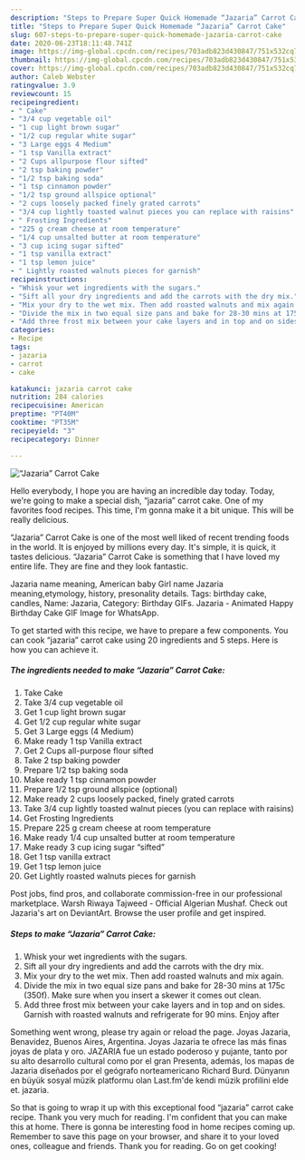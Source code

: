 ```yaml
---
description: "Steps to Prepare Super Quick Homemade “Jazaria” Carrot Cake"
title: "Steps to Prepare Super Quick Homemade “Jazaria” Carrot Cake"
slug: 607-steps-to-prepare-super-quick-homemade-jazaria-carrot-cake
date: 2020-06-23T18:11:48.741Z
image: https://img-global.cpcdn.com/recipes/703adb823d430847/751x532cq70/jazaria-carrot-cake-recipe-main-photo.jpg
thumbnail: https://img-global.cpcdn.com/recipes/703adb823d430847/751x532cq70/jazaria-carrot-cake-recipe-main-photo.jpg
cover: https://img-global.cpcdn.com/recipes/703adb823d430847/751x532cq70/jazaria-carrot-cake-recipe-main-photo.jpg
author: Caleb Webster
ratingvalue: 3.9
reviewcount: 15
recipeingredient:
- " Cake"
- "3/4 cup vegetable oil"
- "1 cup light brown sugar"
- "1/2 cup regular white sugar"
- "3 Large eggs 4 Medium"
- "1 tsp Vanilla extract"
- "2 Cups allpurpose flour sifted"
- "2 tsp baking powder"
- "1/2 tsp baking soda"
- "1 tsp cinnamon powder"
- "1/2 tsp ground allspice optional"
- "2 cups loosely packed finely grated carrots"
- "3/4 cup lightly toasted walnut pieces you can replace with raisins"
- " Frosting Ingredients"
- "225 g cream cheese at room temperature"
- "1/4 cup unsalted butter at room temperature"
- "3 cup icing sugar sifted"
- "1 tsp vanilla extract"
- "1 tsp lemon juice"
- " Lightly roasted walnuts pieces for garnish"
recipeinstructions:
- "Whisk your wet ingredients with the sugars."
- "Sift all your dry ingredients and add the carrots with the dry mix."
- "Mix your dry to the wet mix. Then add roasted walnuts and mix again."
- "Divide the mix in two equal size pans and bake for 28-30 mins at 175c (350f). Make sure when you insert a skewer it comes out clean."
- "Add three frost mix between your cake layers and in top and on sides. Garnish with roasted walnuts and refrigerate for 90 mins. Enjoy after"
categories:
- Recipe
tags:
- jazaria
- carrot
- cake

katakunci: jazaria carrot cake 
nutrition: 284 calories
recipecuisine: American
preptime: "PT40M"
cooktime: "PT35M"
recipeyield: "3"
recipecategory: Dinner

---
```



![“Jazaria” Carrot Cake](https://img-global.cpcdn.com/recipes/703adb823d430847/751x532cq70/jazaria-carrot-cake-recipe-main-photo.jpg)

Hello everybody, I hope you are having an incredible day today. Today, we're going to make a special dish, “jazaria” carrot cake. One of my favorites food recipes. This time, I'm gonna make it a bit unique. This will be really delicious.

“Jazaria” Carrot Cake is one of the most well liked of recent trending foods in the world. It is enjoyed by millions every day. It's simple, it is quick, it tastes delicious. “Jazaria” Carrot Cake is something that I have loved my entire life. They are fine and they look fantastic.

Jazaria name meaning, American baby Girl name Jazaria meaning,etymology, history, presonality details. Tags: birthday cake, candles, Name: Jazaria, Category: Birthday GIFs. Jazaria - Animated Happy Birthday Cake GIF Image for WhatsApp.


To get started with this recipe, we have to prepare a few components. You can cook “jazaria” carrot cake using 20 ingredients and 5 steps. Here is how you can achieve it.

<!--inarticleads1-->

##### The ingredients needed to make “Jazaria” Carrot Cake:

1. Take  Cake
1. Take 3/4 cup vegetable oil
1. Get 1 cup light brown sugar
1. Get 1/2 cup regular white sugar
1. Get 3 Large eggs (4 Medium)
1. Make ready 1 tsp Vanilla extract
1. Get 2 Cups all-purpose flour sifted
1. Take 2 tsp baking powder
1. Prepare 1/2 tsp baking soda
1. Make ready 1 tsp cinnamon powder
1. Prepare 1/2 tsp ground allspice (optional)
1. Make ready 2 cups loosely packed, finely grated carrots
1. Take 3/4 cup lightly toasted walnut pieces (you can replace with raisins)
1. Get  Frosting Ingredients
1. Prepare 225 g cream cheese at room temperature
1. Make ready 1/4 cup unsalted butter at room temperature
1. Make ready 3 cup icing sugar “sifted”
1. Get 1 tsp vanilla extract
1. Get 1 tsp lemon juice
1. Get  Lightly roasted walnuts pieces for garnish


Post jobs, find pros, and collaborate commission-free in our professional marketplace. Warsh Riwaya Tajweed - Official Algerian Mushaf. Check out Jazaria&#39;s art on DeviantArt. Browse the user profile and get inspired. 

<!--inarticleads2-->

##### Steps to make “Jazaria” Carrot Cake:

1. Whisk your wet ingredients with the sugars.
1. Sift all your dry ingredients and add the carrots with the dry mix.
1. Mix your dry to the wet mix. Then add roasted walnuts and mix again.
1. Divide the mix in two equal size pans and bake for 28-30 mins at 175c (350f). Make sure when you insert a skewer it comes out clean.
1. Add three frost mix between your cake layers and in top and on sides. Garnish with roasted walnuts and refrigerate for 90 mins. Enjoy after


Something went wrong, please try again or reload the page. Joyas Jazaria, Benavídez, Buenos Aires, Argentina. Joyas Jazaria te ofrece las más finas joyas de plata y oro. JAZARIA fue un estado poderoso y pujante, tanto por su alto desarrollo cultural como por el gran Presenta, además, los mapas de Jazaria diseñados por el geógrafo norteamericano Richard Burd. Dünyanın en büyük sosyal müzik platformu olan Last.fm&#39;de kendi müzik profilini elde et. jazaria. 

So that is going to wrap it up with this exceptional food “jazaria” carrot cake recipe. Thank you very much for reading. I'm confident that you can make this at home. There is gonna be interesting food in home recipes coming up. Remember to save this page on your browser, and share it to your loved ones, colleague and friends. Thank you for reading. Go on get cooking!
